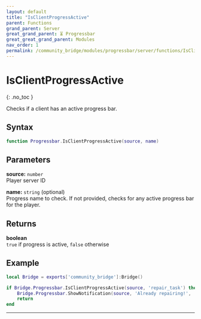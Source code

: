 ```yaml
---
layout: default
title: "IsClientProgressActive"
parent: Functions
grand_parent: Server
great_grand_parent: ⏳ Progressbar
great_great_grand_parent: Modules
nav_order: 1
permalink: /community_bridge/modules/progressbar/server/functions/IsClientProgressActive/
---
```


# IsClientProgressActive
{: .no_toc }

Checks if a client has an active progress bar.

## Syntax

```lua
function Progressbar.IsClientProgressActive(source, name)
```

## Parameters

**source:** `number`  
Player server ID

**name:** `string` (optional)  
Progress name to check. If not provided, checks for any active progress bar for the player.

## Returns

**boolean**  
`true` if progress is active, `false` otherwise

## Example

```lua
local Bridge = exports['community_bridge']:Bridge()

if Bridge.Progressbar.IsClientProgressActive(source, 'repair_task') then
    Bridge.Progressbar.ShowNotification(source, 'Already repairing!', 'error')
    return
end
```

---